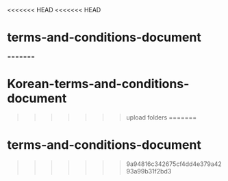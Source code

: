 <<<<<<< HEAD
<<<<<<< HEAD
# terms-and-conditions-document
=======
# Korean-terms-and-conditions-document
>>>>>>> upload folders
=======
# terms-and-conditions-document
>>>>>>> 9a94816c342675cf4dd4e379a4293a99b31f2bd3
